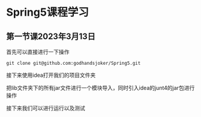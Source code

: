 # Spring5课程学习

## 第一节课2023年3月13日

首先可以直接进行一下操作

```
git clone git@github.com:godhandsjoker/Spring5.git
```

接下来使用idea打开我们的项目文件夹

把lib文件夹下的所有jar文件进行一个模块导入，同时引入idea的junt4的jar包进行操作

接下来我们可以进行运行以及测试
